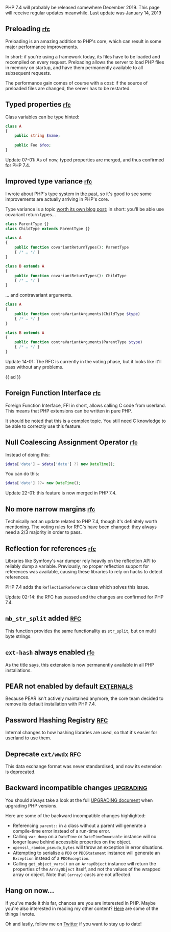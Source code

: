 PHP 7.4 will probably be released somewhere December 2019.
This page will receive regular updates meanwhile. 
Last update was January 14, 2019

## Preloading <small>[rfc](*https://wiki.php.net/rfc/preload)</small>

Preloading is an amazing addition to PHP's core, 
which can result in some major performance improvements.

In short: if you're using a framework today, 
its files have to be loaded and recompiled on every request.
Preloading allows the server to load PHP files in memory on startup, 
and have them permanently available to all subsequent requests.

The performance gain comes of course with a cost: 
if the source of preloaded files are changed, the server has to be restarted.

## Typed properties <small>[rfc](*https://wiki.php.net/rfc/typed_properties_v2)</small>

Class variables can be type hinted:

```php
class A
{
    public string $name;
    
    public Foo $foo;
}
```

Update 07-01: As of now, typed properties are merged, and thus confirmed for PHP 7.4.

## Improved type variance <small>[rfc](*https://wiki.php.net/rfc/covariant-returns-and-contravariant-parameters)</small>

I wrote about PHP's type system in [the past](*/blog/what-php-can-be),
so it's good to see some improvements are actually arriving in PHP's core.

Type variance is a topic [worth its own blog post](*/blog/liskov-and-type-safety); 
in short: you'll be able use covariant return types…

```php
class ParentType {}
class ChildType extends ParentType {}

class A
{
    public function covariantReturnTypes(): ParentType
    { /* … */ }
}

class B extends A
{
    public function covariantReturnTypes(): ChildType
    { /* … */ }
}
``` 

… and contravariant arguments.

```php
class A
{
    public function contraVariantArguments(ChildType $type)
    { /* … */ }
}

class B extends A
{
    public function contraVariantArguments(ParentType $type)
    { /* … */ }
}
```

Update 14-01: The RFC is currently in the voting phase, but it looks like it'll pass without any problems.

{{ ad }}

## Foreign Function Interface <small>[rfc](*https://wiki.php.net/rfc/ffi)</small>

Foreign Function Interface, FFI in short, allows calling C code from userland.
This means that PHP extensions can be written in pure PHP.

It should be noted that this is a complex topic.
You still need C knowledge to be able to correctly use this feature.

## Null Coalescing Assignment Operator <small>[rfc](*https://wiki.php.net/rfc/null_coalesce_equal_operator)</small>

Instead of doing this:

```php
$data['date'] = $data['date'] ?? new DateTime();
```

You can do this:

```php
$data['date'] ??= new DateTime();
```

Update 22-01: this feature is now merged in PHP 7.4.

## No more narrow margins <small>[rfc](*https://wiki.php.net/rfc/abolish-narrow-margins)</small>

Technically not an update related to PHP 7.4, though it's definitely worth mentioning.
The voting rules for RFC's have been changed: they always need a 2/3 majority in order to pass.

## Reflection for references <small>[rfc](*https://wiki.php.net/rfc/reference_reflection)</small>

Libraries like Symfony's var dumper rely heavily on the reflection API to reliably dump a variable.
Previously, no proper reflection support for references was available, 
causing these libraries to rely on hacks to detect references.

PHP 7.4 adds the `ReflectionReference` class which solves this issue.

Update 02-14: the RFC has passed and the changes are confirmed for PHP 7.4.

## `mb_str_split` added <small>[RFC](*https://wiki.php.net/rfc/mb_str_split)</small>

This function provides the same functionality as `str_split`, but on multi byte strings.

## `ext-hash` always enabled <small>[rfc](*https://wiki.php.net/rfc/permanent_hash_ext)</small>

As the title says, this extension is now permanently available in all PHP installations.

## PEAR not enabled by default <small>[EXTERNALS](*https://externals.io/message/103977)</small>

Because PEAR isn't actively maintained anymore, the core team decided to remove its default installation with PHP 7.4.

## Password Hashing Registry <small>[RFC](*https://wiki.php.net/rfc/password_registry)</small>

Internal changes to how hashing libraries are used, so that it's easier for userland to use them.

## Deprecate `ext/wwdx` <small>[RFC](*https://wiki.php.net/rfc/deprecate-and-remove-ext-wddx)</small>

This data exchange format was never standardised, and now its extension is deprecated.

## Backward incompatible changes <small>[UPGRADING](*https://github.com/php/php-src/blob/PHP-7.4/UPGRADING)</small>

You should always take a look at the full [UPGRADING document](*https://github.com/php/php-src/blob/PHP-7.4/UPGRADING) 
when upgrading PHP versions.

Here are some of the backward incompatible changes highlighted:

- Referencing `parent::` in a class without a parent will generate a compile-time error
instead of a run-time error.
- Calling `var_dump` on a `DateTime` or `DateTimeImmutable` instance will no longer 
leave behind accessible properties on the object.
- `openssl_random_pseudo_bytes` will throw an exception in error situations.
- Attempting to serialise a `PDO` or `PDOStatement` instance will generate 
an `Exception` instead of a `PDOException`.
- Calling `get_object_vars()` on an `ArrayObject` instance will return
the properties of the `ArrayObject` itself, and not the values of the wrapped array or object.
Note that `(array)` casts are not affected.

## Hang on now…

If you've made it this far, chances are you are interested in PHP.
Maybe you're also interested in reading my other content?
[Here](/) are some of the things I wrote.

Oh and lastly, follow me on [Twitter](*https://twitter.com/brendt_gd) if you want to stay up to date!
